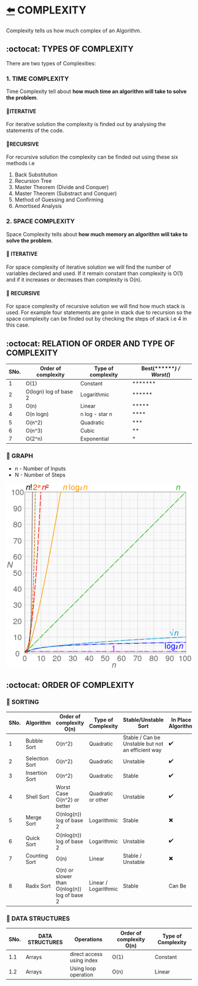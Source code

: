 # [:arrow_left:](../README.md) COMPLEXITY

Complexity tells us how much complex of an Algorithm.

## :octocat: TYPES OF COMPLEXITY

There are two types of Complexities:

### 1. TIME COMPLEXITY

Time Complexity tell about **how much time an algorithm will take to solve the problem**.

#### :rocket:ITERATIVE

For iterative solution the complexity is finded out by analysing the statements of the code.

#### :rocket:RECURSIVE

For recursive solution the complexity can be finded out using these six methods i.e

1. Back Substitution
2. Recursion Tree
3. Master Theorem (Divide and Conquer)
4. Master Theorem (Substract and Conquer)
5. Method of Guessing and Confirming
6. Amortised Analysis

### 2. SPACE COMPLEXITY

Space Complexity tells about **how much memory an algorithm will take to solve the problem**.

#### :rocket: ITERATIVE

For space complexity of iterative solution we will find the number of variables declared and used. If it remain constant than complexity is O(1) and if it increases or decreases than complexity is O(n).

#### :rocket: RECURSIVE

For space complexity of recursive solution we will find how much stack is used. For example four statements are gone in stack due to recursion so the space complexity can be finded out by checking the steps of stack i.e 4 in this case.

## :octocat: RELATION OF ORDER AND TYPE OF COMPLEXITY

 SNo. | Order of complexity | Type of complexity | Best(*******) / Worst(*)
 ---- | ------------------- | ------------------ | ----------------------
 1 | O(1) | Constant | *******
 2 | O(logn) log of base 2 | Logarithmic | ******
 3 | O(n) | Linear | *****
 4 | O(n logn) | n log - star n | ****
 5 | O(n^2) | Quadratic | ***
 6 | O(n^3) | Cubic | **
 7 | O(2^n) | Exponential | *

### :rocket: GRAPH

* n - Number of Inputs
* N - Number of Steps

![image](images/computational_complexity.png)

## :octocat: ORDER OF COMPLEXITY

### :rocket: SORTING

 SNo. | Algorithm | Order of complexity O(n) | Type of Complexity | Stable/Unstable Sort | In Place Algorithm | Space Complexity | Recursive | Iterative
 ---- | --------- | ------------------------ | ------------------ | -------------------- | ------------------ | ---------------- | --------- | ---------
 1 | Bubble Sort | O(n^2) | Quadratic | Stable / Can be Unstable but not an efficient way | :heavy_check_mark: | O(1) | :heavy_multiplication_x: |  :heavy_check_mark:
 2 | Selection Sort | O(n^2) | Quadratic | Unstable | :heavy_check_mark: | O(1) | :heavy_multiplication_x: |  :heavy_check_mark:
 3 | Insertion Sort | O(n^2) | Quadratic | Stable | :heavy_check_mark: |
 4 | Shell Sort | Worst Case O(n^2) or better | Quadratic or other | Unstable | :heavy_check_mark: |
 5 | Merge Sort | O(nlog(n)) log of base 2 | Logarithmic  | Stable | :heavy_multiplication_x: |
 6 | Quick Sort | O(nlog(n)) log of base 2 | Logarithmic | Unstable | :heavy_check_mark: |
 7 | Counting Sort | O(n) | Linear | Stable / Unstable | :heavy_multiplication_x: |
 8 | Radix Sort | O(n) or slower than O(nlog(n)) log of base 2 | Linear / Logarithmic | Stable | Can Be |

### :rocket: DATA STRUCTURES

 SNo. | DATA STRUCTURES | Operations | Order of complexity O(n) | Type of Complexity
 ---- | --------------- | ------------| ------------------------ | ------------------
 1.1 | Arrays | direct access using index | O(1) | Constant
 1.2 | Arrays | Using loop operation | O(n) | Linear  